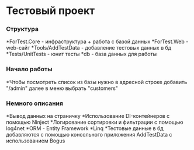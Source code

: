 # Тестовый проект

### Структура

*ForTest.Core - инфраструктура + работа с базой данных
*ForTest.Web - web-сайт
*Tools/AddTestData - добавление тестовых данных в бд
*Tests/UnitTests - юнит тесты
*db - база данных для работы

### Начало работы

*Чтобы посмотреть список из базы нужно в адресной строке добавить "/admin" далее в меню выбрать "customers"

### Немного описания

*Вывод данных на страничку
*Использование DI-контейнеров с помощью Ninject
*Логирование сортировки и фильтрации с помощью log4net
*ORM - Entity Framework
*Linq
*Тестовые данные в бд добавляются с помощью консольного приложения AddTestData с использованием Bogus